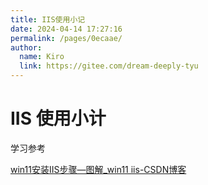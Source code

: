 ```yaml
---
title: IIS使用小记
date: 2024-04-14 17:27:16
permalink: /pages/0ecaae/
author: 
  name: Kiro
  link: https://gitee.com/dream-deeply-tyu
---
```

# IIS 使用小计





学习参考

[win11安装IIS步骤—图解_win11 iis-CSDN博客](https://blog.csdn.net/weixin_42870215/article/details/126662527)